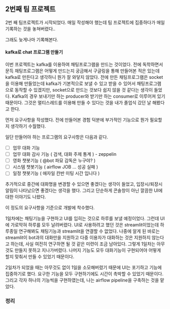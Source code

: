 ## 2번째 팀 프로젝트

2번 째 팀프로젝트가 시작되었다. 매일 작성해야 했는데 팀 프로젝트에 집중하다가 매일 기록하는 것을 놓쳐버렸다..

그래도 늦게나마 기록해본다.

#### kafka로 chat 프로그램 만들기

이번 프로젝트는 kafka를 이용하여 채팅프로그램을 만드는 것이었다. 전에 독학하면서 문득 채팅프로그램은 어떻게 만드는지 궁금해서 구글링을 통해 만들어본 적은 있는데 kafka로 만든다고 생각하니 뭔가 잘 와닿지 않았다. 전에 만든 채팅프로그램은 socket을 이용해 만들었는데 kafka가 기본적으로 보낼 수 있고 받을 수 있어서 채팅프로그램으로 동작할 수 있겠지만, socket으로 만드는 것보다 쉽지 않을 것 같다는 생각이 들었다. Kafka의 경우 보내기만 하는 producer와 받기만 하는 consumer로 이루어져 있기 때문이다. 그것은 멀티스레드를 이용해 만들 수 있다는 것을 내가 졸업식 갔던 날 해봤다고 한다. 

먼저 요구사항을 작성했다. 전에 만들어본 경험 덕분에 부가적인 기능으로 뭔가 필요할지 생각하기 수월했다.

일단 만들어야 하는 프로그램의 요구사항은 다음과 같다.

- [ ] 업무 대화 기능
- [ ] 업무 대화 감사 기능 ( 검색, 대화 주제 통계 ) - zeppelin
- [ ] 영화 챗봇기능 ( @bot 파묘 감독은 누구야? )
- [ ] 시스템 챗봇기능 ( airflow JOB ... 성공 실패 )
- [ ] 일정 챗봇기능 ( 애자일 칸반 미팅 시간 입니다 )

추가적으로 중간에 대화명을 변경할 수 있으면 좋겠다는 생각이 들었고, 입장시/퇴장시 알림이 나타났으면 좋겠다는 생각을 했다. 그리고 단순하게 콘솔창이 아닌 깔끔한 UI에 대한 이야기도 나왔다.

이 정도의 요구사항을 기준으로 개발에 착수했다.

1일차에는 채팅기능을 구현하고 UI를 입히는 것으로 하루를 보낼 예정이었다. 그런데 UI에 가로막혀 하루를 모두 날려버렸다. UI로 사용하려고 했던 것은 streamlit이었는데 하루종일 연구해봐도 채팅기능과 streamlit을 연결할 수 없었다. 나중에 알게 된 바로는 streamlit이 bot과의 대화만을 지원하고 다중 이용자가 대화하는 것은 지원하지 않는다고 하는데, 사실 여전히 연구하면 될 것 같은 미련이 조금 남아있다. 그렇게 1일차는 아무것도 만들지 못하고 지나가버렸다. 나머지 기능도 모두 대화기능이 구현되어야 어떻게 할지 맞춰서 만들 수 있었기 때문이다.

2일차가 되었을 때는 아무것도 없이 1일을 소모해버렸기 때문에 UI는 포기하고 기능에 집중하기로 했다. 요구한 기능을 모두 구현하기에도 시간이 촉박할 수 있었기 때문이다. 그리고 각자 하나의 기능씩을 구현하였는데, 나는 airflow pipeline을 구축하는 것을 맡았다. 




### 정리
